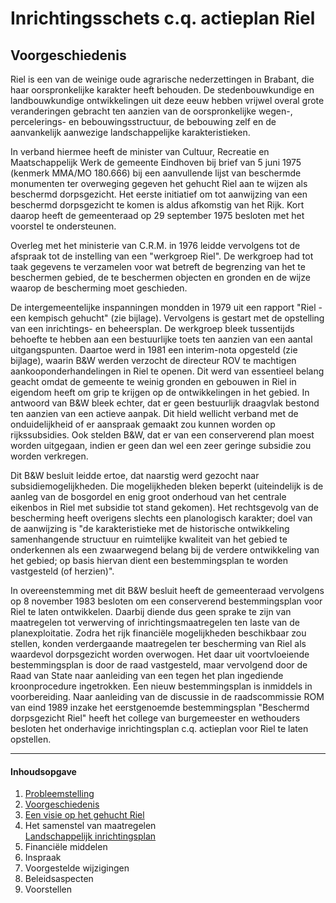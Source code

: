 # Inrichtingsschets c.q. actieplan Riel

## Voorgeschiedenis
Riel is een van de weinige oude agrarische nederzettingen in Brabant, die haar oorspronkelijke karakter heeft behouden. De stedenbouwkundige en landbouwkundige ontwikkelingen uit deze eeuw hebben vrijwel overal grote veranderingen gebracht ten aanzien van de oorspronkelijke wegen-, percelerings- en bebouwingsstructuur, de bebouwing zelf en de aanvankelijk aanwezige landschappelijke karakteristieken.

In verband hiermee heeft de minister van Cultuur, Recreatie en Maatschappelijk Werk de gemeente Eindhoven bij brief van 5 juni 1975 (kenmerk MMA/MO 180.666) bij een aanvullende lijst van beschermde monumenten ter overweging gegeven het gehucht Riel aan te wijzen als beschermd dorpsgezicht. Het eerste initiatief om tot aanwijzing van een beschermd dorpsgezicht te komen is aldus afkomstig van het Rijk. Kort daarop heeft de gemeenteraad op 29 september 1975 besloten met het voorstel te ondersteunen.

Overleg met het ministerie van C.R.M. in 1976 leidde vervolgens tot de afspraak tot de instelling van een "werkgroep Riel". De werkgroep had tot taak gegevens te verzamelen voor wat betreft de begrenzing van het te beschermen gebied, de te beschermen objecten en gronden en de wijze waarop de bescherming moet geschieden.

De intergemeentelijke inspanningen mondden in 1979 uit een rapport "Riel - een kempisch gehucht" (zie bijlage). Vervolgens is gestart met de opstelling van een inrichtings- en beheersplan. De werkgroep bleek tussentijds behoefte te hebben aan een bestuurlijke toets ten aanzien van een aantal uitgangspunten. Daartoe werd in 1981 een interim-nota opgesteld (zie bijlage), waarin B&W werden verzocht de directeur ROV te machtigen aankooponderhandelingen in Riel te openen. Dit werd van essentieel belang geacht omdat de gemeente te weinig gronden en gebouwen in Riel in eigendom heeft om grip te krijgen op de ontwikkelingen in het gebied. In antwoord van B&W bleek echter, dat er geen bestuurlijk draagvlak bestond ten aanzien van een actieve aanpak. Dit hield wellicht verband met de onduidelijkheid of er aanspraak gemaakt zou kunnen worden op rijkssubsidies. Ook stelden B&W, dat er van een conserverend plan moest worden uitgegaan, indien er geen dan wel een zeer geringe subsidie zou worden verkregen.

Dit B&W besluit leidde ertoe, dat naarstig werd gezocht naar subsidiemogelijkheden. Die mogelijkheden bleken beperkt (uiteindelijk is de aanleg van de bosgordel en enig groot onderhoud van het centrale eikenbos in Riel met subsidie tot stand gekomen).
Het rechtsgevolg van de bescherming heeft overigens slechts een planologisch karakter; doel van de aanwijzing is "de karakteristieke met de historische ontwikkeling samenhangende structuur en ruimtelijke kwaliteit van het gebied te onderkennen als een zwaarwegend belang bij de verdere ontwikkeling van het gebied; op basis hiervan dient een bestemmingsplan te worden vastgesteld (of herzien)".

In overeenstemming met dit B&W besluit heeft de gemeenteraad vervolgens op 8 november 1983 besloten om een conserverend bestemmingsplan voor Riel te laten ontwikkelen. Daarbij diende dus geen sprake te zijn van maatregelen tot verwerving of inrichtingsmaatregelen ten laste van de planexploitatie. Zodra het rijk financiële mogelijkheden beschikbaar zou stellen, konden verdergaande maatregelen ter bescherming van Riel als waardevol dorpsgezicht worden overwogen. Het daar uit voortvloeiende bestemmingsplan is door de raad vastgesteld, maar vervolgend door de Raad van State naar aanleiding van een tegen het plan ingediende kroonprocedure ingetrokken. Een nieuw bestemmingsplan is inmiddels in voorbereiding.
Naar aanleiding van de discussie in de raadscommissie ROM van eind 1989 inzake het eerstgenoemde bestemmingsplan "Beschermd dorpsgezicht Riel" heeft het college van burgemeester en wethouders besloten het onderhavige inrichtingsplan c.q. actieplan voor Riel te laten opstellen.

---
#### Inhoudsopgave
1. [Probleemstelling](index#probleemstelling)
2. [Voorgeschiedenis](2.voorgeschiedenis)
3. [Een visie op het gehucht Riel](3.visie)
4. Het samenstel van maatregelen  
   [Landschappelijk inrichtingsplan](4.inrichtingsplan)
5. Financiële middelen
6. Inspraak
7. Voorgestelde wijzigingen
8. Beleidsaspecten
9. Voorstellen
